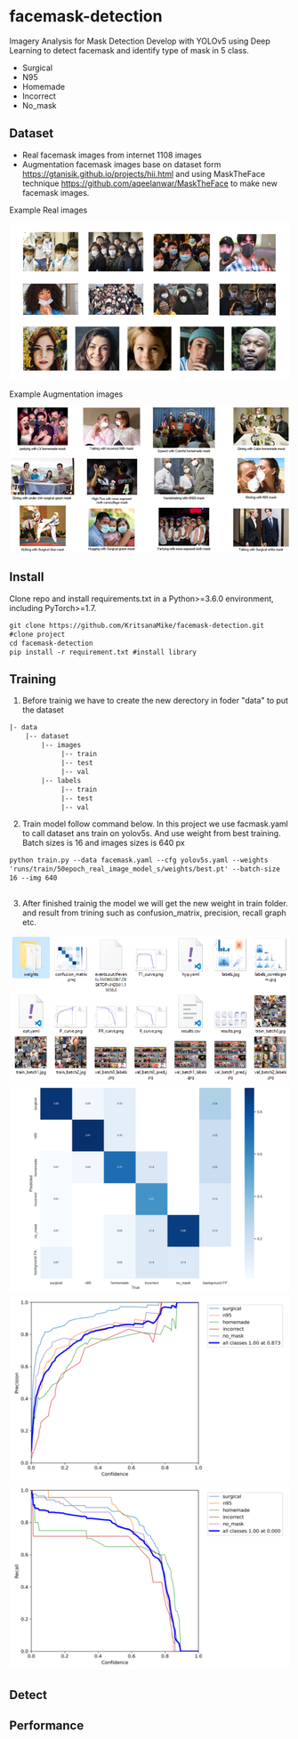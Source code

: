 # facemask-detection
Imagery Analysis for Mask Detection Develop with YOLOv5 using Deep Learning to detect facemask and identify type of mask in 5 class. 
- Surgical
- N95
- Homemade
- Incorrect
- No_mask

## Dataset
- Real facemask images from internet 1108 images
- Augmentation facemask images base on dataset form https://gtanisik.github.io/projects/hii.html and using MaskTheFace technique https://github.com/aqeelanwar/MaskTheFace to make new facemask images.

Example Real images

![realmask2](https://github.com/KritsanaMike/facemask-detection/blob/f2f5647c230cc2f4d508ef4d12ec76228b9b3714/Example%20Images/realmask2.png)

Example Augmentation images

![Picture1](https://github.com/KritsanaMike/facemask-detection/blob/36c7974a7b78ec583d5b627dffbbe11c0521f4fd/Example%20Images/Picture1.png)

## Install
Clone repo and install requirements.txt in a Python>=3.6.0 environment, including PyTorch>=1.7.
```
git clone https://github.com/KritsanaMike/facemask-detection.git #clone project
cd facemask-detection
pip install -r requirement.txt #install library
```
## Training
1. Before trainig we have to create the new derectory in foder "data" to put the dataset
```
|- data
    |-- dataset
        |-- images
             |-- train
             |-- test
             |-- val
        |-- labels
             |-- train
             |-- test
             |-- val
 ```
 2. Train model follow command below. In this project we use facmask.yaml to call dataset ans train on yolov5s. And use weight from best training. Batch sizes is 16 and images sizes is 640 px 
 ```
python train.py --data facemask.yaml --cfg yolov5s.yaml --weights 'runs/train/50epoch_real_image_model_s/weights/best.pt' --batch-size 16 --img 640
                                           
 ```
 3. After finished trainig the model we will get the new weight in train folder. and result from trining such as confusion_matrix, precision, recall graph etc.
<img width="640" alt="portfolio_view" src="https://github.com/KritsanaMike/facemask-detection/blob/e43e1248905a55c13193d17fcdd37e866f30f0ed/Example%20Images/weight.PNG">

<img width="640" alt="portfolio_view" src="https://github.com/KritsanaMike/facemask-detection/blob/bf60af9d32b3776b469762cefb2dda44f8352347/runs/train/50epoch_real_image_model_s/confusion_matrix.png">

<img width="640" alt="portfolio_view" src="https://github.com/KritsanaMike/facemask-detection/blob/bf60af9d32b3776b469762cefb2dda44f8352347/runs/train/50epoch_real_image_model_s/P_curve.png">

<img width="640" alt="portfolio_view" src="https://github.com/KritsanaMike/facemask-detection/blob/bf60af9d32b3776b469762cefb2dda44f8352347/runs/train/50epoch_real_image_model_s/R_curve.png">
 
## Detect



## Performance
